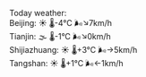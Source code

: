 Today weather:  
Beijing: ☀️ 🌡️-4°C 🌬️↘7km/h  
Tianjin: 🌫  🌡️-1°C 🌬️↘0km/h  
Shijiazhuang: ☀️ 🌡️+3°C 🌬️→5km/h  
Tangshan: ☀️ 🌡️+1°C 🌬️←1km/h  
